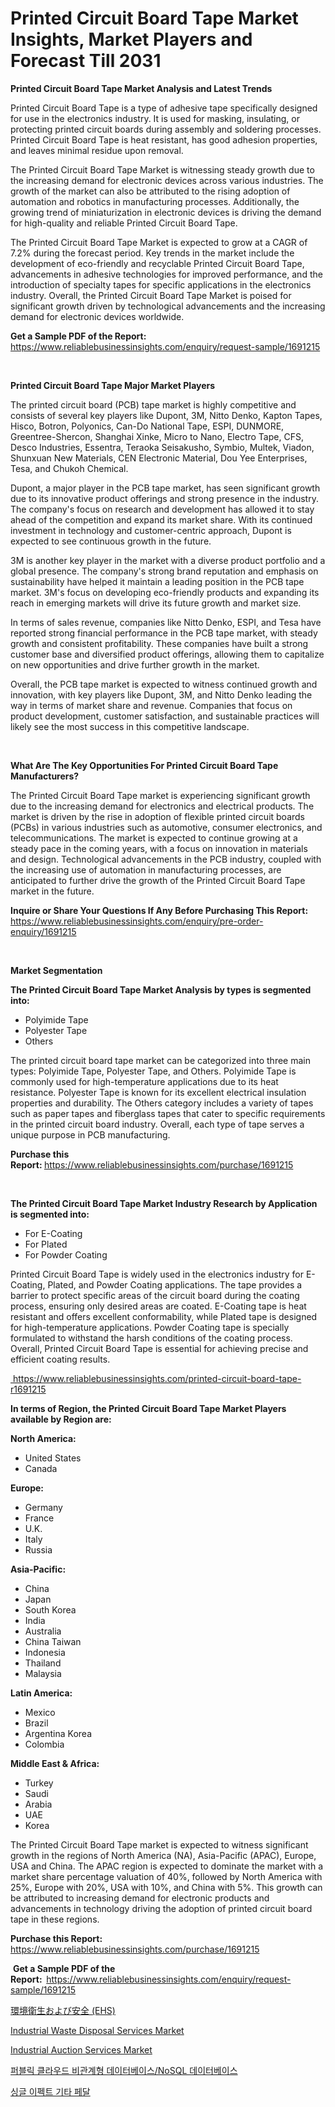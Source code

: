 <p><h1>Printed Circuit Board Tape Market Insights, Market Players and Forecast Till 2031</h1></p><p><strong>Printed Circuit Board Tape Market Analysis and Latest Trends</strong></p>
<p><p>Printed Circuit Board Tape is a type of adhesive tape specifically designed for use in the electronics industry. It is used for masking, insulating, or protecting printed circuit boards during assembly and soldering processes. Printed Circuit Board Tape is heat resistant, has good adhesion properties, and leaves minimal residue upon removal.</p><p>The Printed Circuit Board Tape Market is witnessing steady growth due to the increasing demand for electronic devices across various industries. The growth of the market can also be attributed to the rising adoption of automation and robotics in manufacturing processes. Additionally, the growing trend of miniaturization in electronic devices is driving the demand for high-quality and reliable Printed Circuit Board Tape.</p><p>The Printed Circuit Board Tape Market is expected to grow at a CAGR of 7.2% during the forecast period. Key trends in the market include the development of eco-friendly and recyclable Printed Circuit Board Tape, advancements in adhesive technologies for improved performance, and the introduction of specialty tapes for specific applications in the electronics industry. Overall, the Printed Circuit Board Tape Market is poised for significant growth driven by technological advancements and the increasing demand for electronic devices worldwide.</p></p>
<p><strong>Get a Sample PDF of the Report:&nbsp;</strong> <a href="https://www.reliablebusinessinsights.com/enquiry/request-sample/1691215">https://www.reliablebusinessinsights.com/enquiry/request-sample/1691215</a></p>
<p>&nbsp;</p>
<p><strong>Printed Circuit Board Tape Major Market Players</strong></p>
<p><p>The printed circuit board (PCB) tape market is highly competitive and consists of several key players like Dupont, 3M, Nitto Denko, Kapton Tapes, Hisco, Botron, Polyonics, Can-Do National Tape, ESPI, DUNMORE, Greentree-Shercon, Shanghai Xinke, Micro to Nano, Electro Tape, CFS, Desco Industries, Essentra, Teraoka Seisakusho, Symbio, Multek, Viadon, Shunxuan New Materials, CEN Electronic Material, Dou Yee Enterprises, Tesa, and Chukoh Chemical.</p><p>Dupont, a major player in the PCB tape market, has seen significant growth due to its innovative product offerings and strong presence in the industry. The company's focus on research and development has allowed it to stay ahead of the competition and expand its market share. With its continued investment in technology and customer-centric approach, Dupont is expected to see continuous growth in the future.</p><p>3M is another key player in the market with a diverse product portfolio and a global presence. The company's strong brand reputation and emphasis on sustainability have helped it maintain a leading position in the PCB tape market. 3M's focus on developing eco-friendly products and expanding its reach in emerging markets will drive its future growth and market size.</p><p>In terms of sales revenue, companies like Nitto Denko, ESPI, and Tesa have reported strong financial performance in the PCB tape market, with steady growth and consistent profitability. These companies have built a strong customer base and diversified product offerings, allowing them to capitalize on new opportunities and drive further growth in the market.</p><p>Overall, the PCB tape market is expected to witness continued growth and innovation, with key players like Dupont, 3M, and Nitto Denko leading the way in terms of market share and revenue. Companies that focus on product development, customer satisfaction, and sustainable practices will likely see the most success in this competitive landscape.</p></p>
<p>&nbsp;</p>
<p><strong>What Are The Key Opportunities For Printed Circuit Board Tape Manufacturers?</strong></p>
<p><p>The Printed Circuit Board Tape market is experiencing significant growth due to the increasing demand for electronics and electrical products. The market is driven by the rise in adoption of flexible printed circuit boards (PCBs) in various industries such as automotive, consumer electronics, and telecommunications. The market is expected to continue growing at a steady pace in the coming years, with a focus on innovation in materials and design. Technological advancements in the PCB industry, coupled with the increasing use of automation in manufacturing processes, are anticipated to further drive the growth of the Printed Circuit Board Tape market in the future.</p></p>
<p><strong>Inquire or Share Your Questions If Any Before Purchasing This Report:</strong> <a href="https://www.reliablebusinessinsights.com/enquiry/pre-order-enquiry/1691215">https://www.reliablebusinessinsights.com/enquiry/pre-order-enquiry/1691215</a></p>
<p>&nbsp;</p>
<p><strong>Market Segmentation</strong></p>
<p><strong>The Printed Circuit Board Tape Market Analysis by types is segmented into:</strong></p>
<p><ul><li>Polyimide Tape</li><li>Polyester Tape</li><li>Others</li></ul></p>
<p><p>The printed circuit board tape market can be categorized into three main types: Polyimide Tape, Polyester Tape, and Others. Polyimide Tape is commonly used for high-temperature applications due to its heat resistance. Polyester Tape is known for its excellent electrical insulation properties and durability. The Others category includes a variety of tapes such as paper tapes and fiberglass tapes that cater to specific requirements in the printed circuit board industry. Overall, each type of tape serves a unique purpose in PCB manufacturing.</p></p>
<p><strong>Purchase this Report:&nbsp;</strong><a href="https://www.reliablebusinessinsights.com/purchase/1691215">https://www.reliablebusinessinsights.com/purchase/1691215</a></p>
<p>&nbsp;</p>
<p><strong>The Printed Circuit Board Tape Market Industry Research by Application is segmented into:</strong></p>
<p><ul><li>For E-Coating</li><li>For Plated</li><li>For Powder Coating</li></ul></p>
<p><p>Printed Circuit Board Tape is widely used in the electronics industry for E-Coating, Plated, and Powder Coating applications. The tape provides a barrier to protect specific areas of the circuit board during the coating process, ensuring only desired areas are coated. E-Coating tape is heat resistant and offers excellent conformability, while Plated tape is designed for high-temperature applications. Powder Coating tape is specially formulated to withstand the harsh conditions of the coating process. Overall, Printed Circuit Board Tape is essential for achieving precise and efficient coating results.</p></p>
<p><a href="https://www.reliablebusinessinsights.com/printed-circuit-board-tape-r1691215">&nbsp;https://www.reliablebusinessinsights.com/printed-circuit-board-tape-r1691215</a></p>
<p><strong>In terms of Region, the Printed Circuit Board Tape Market Players available by Region are:</strong></p>
<p>
    <p> <strong> North America: </strong>
        <ul>
            <li>United States</li>
            <li>Canada</li>
        </ul>
        </p> 
    <p> <strong> Europe: </strong>
        <ul>
            <li>Germany</li>
            <li>France</li>
            <li>U.K.</li>
            <li>Italy</li>
            <li>Russia</li>
        </ul>
        </p> 
    <p> <strong> Asia-Pacific: </strong>
        <ul>
            <li>China</li>
            <li>Japan</li>
            <li>South Korea</li>
            <li>India</li>
            <li>Australia</li>
            <li>China Taiwan</li>
            <li>Indonesia</li>
            <li>Thailand</li>
            <li>Malaysia</li>
        </ul>
        </p> 
    <p> <strong> Latin America: </strong>
        <ul>
            <li>Mexico</li>
            <li>Brazil</li>
            <li>Argentina Korea</li>
            <li>Colombia</li>
        </ul>
        </p> 
    <p> <strong> Middle East & Africa: </strong>
        <ul>
            <li>Turkey</li>
            <li>Saudi</li>
            <li>Arabia</li>
            <li>UAE</li>
            <li>Korea</li>
        </ul>
    </p>
    </p>
<p><p>The Printed Circuit Board Tape market is expected to witness significant growth in the regions of North America (NA), Asia-Pacific (APAC), Europe, USA and China. The APAC region is expected to dominate the market with a market share percentage valuation of 40%, followed by North America with 25%, Europe with 20%, USA with 10%, and China with 5%. This growth can be attributed to increasing demand for electronic products and advancements in technology driving the adoption of printed circuit board tape in these regions.</p></p>
<p><strong>Purchase this Report: </strong><a href="https://www.reliablebusinessinsights.com/purchase/1691215">https://www.reliablebusinessinsights.com/purchase/1691215</a></p>
<p>&nbsp;<strong>Get a Sample PDF of the Report:&nbsp;&nbsp;</strong><a href="https://www.reliablebusinessinsights.com/enquiry/request-sample/1691215">https://www.reliablebusinessinsights.com/enquiry/request-sample/1691215</a></p>
<p><strong></strong></p>
<p><p><a href="https://github.com/moulafa/Market-Research-Report-List-2/blob/main/467969090621.md">環境衛生および安全 (EHS)</a></p><p><a href="https://github.com/Sherrillcrooksxa8i18ucf2m/Market-Research-Report-List-3/blob/main/industrial-waste-disposal-services-market.md">Industrial Waste Disposal Services Market</a></p><p><a href="https://github.com/AlysaLedner2023/Market-Research-Report-List-2/blob/main/industrial-auction-services-market.md">Industrial Auction Services Market</a></p><p><a href="https://medium.com/@joananitzsche/%EA%B3%B5%EC%9A%A9-%ED%81%B4%EB%9D%BC%EC%9A%B0%EB%93%9C-%EB%B9%84%EA%B4%80%EA%B3%84%ED%98%95-%EB%8D%B0%EC%9D%B4%ED%84%B0%EB%B2%A0%EC%9D%B4%EC%8A%A4-nosql-%EB%8D%B0%EC%9D%B4%ED%84%B0%EB%B2%A0%EC%9D%B4%EC%8A%A4-%EC%8B%9C%EC%9E%A5%EC%9D%80-%EC%8B%9C%EC%9E%A5-%EC%A0%90%EC%9C%A0%EC%9C%A8-%EC%8B%9C%EC%9E%A5-%EB%8F%99%ED%96%A5-%EB%B0%8F-%EC%8B%9C%EC%9E%A5-%EC%84%B1%EC%9E%A5%EC%97%90-%EB%8C%80%ED%95%9C-%EC%A0%95%EB%B3%B4%EB%A5%BC-%EC%A0%9C%EA%B3%B5%ED%95%A9%EB%8B%88%EB%8B%A4-ccc5a06842e0">퍼블릭 클라우드 비관계형 데이터베이스/NoSQL 데이터베이스</a></p><p><a href="https://github.com/alpinestartsekian/Market-Research-Report-List-1/blob/main/8203652129410.md">싱글 이펙트 기타 페달</a></p></p>
